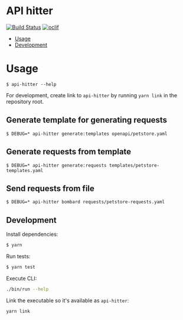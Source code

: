 # API hitter

[![Build Status](https://dev.azure.com/meeshkan/meeshkan-node-apps/_apis/build/status/Meeshkan.api-hitter?branchName=master)](https://dev.azure.com/meeshkan/meeshkan-node-apps/_build/latest?definitionId=26&branchName=master)
[![oclif](https://img.shields.io/badge/cli-oclif-brightgreen.svg)](https://oclif.io)

<!-- toc -->

- [Usage](#usage)
- [Development](#development)
  <!-- tocstop -->

# Usage

<!-- usage -->

```sh-session
$ api-hitter --help
```

For development, create link to `api-hitter` by running `yarn link` in the repository root.

## Generate template for generating requests

```sh-session
$ DEBUG=* api-hitter generate:templates openapi/petstore.yaml
```

## Generate requests from template

```sh-session
$ DEBUG=* api-hitter generate:requests templates/petstore-templates.yaml
```

## Send requests from file

```sh-session
$ DEBUG=* api-hitter bombard requests/petstore-requests.yaml
```

<!-- usagestop -->

## Development

Install dependencies:

```sh
$ yarn
```

Run tests:

```sh
$ yarn test
```

Execute CLI:

```sh
./bin/run --help
```

Link the executable so it's available as `api-hitter`:

```sh
yarn link
```
